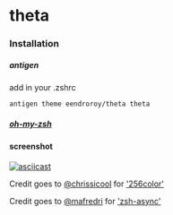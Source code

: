 # theta

### Installation

##### antigen

add in your .zshrc

    antigen theme eendroroy/theta theta

##### [oh-my-zsh](https://github.com/robbyrussell/oh-my-zsh/wiki/Customization#overriding-and-adding-themes)

#### screenshot

[![asciicast](https://asciinema.org/a/121490.png)](https://asciinema.org/a/121490)

Credit goes to [@chrissicool](https://github.com/chrissicool) for ['256color'](https://github.com/chrissicool/zsh-256color)

Credit goes to [@mafredri](https://github.com/mafredri) for ['zsh-async'](https://github.com/mafredri/zsh-async)


